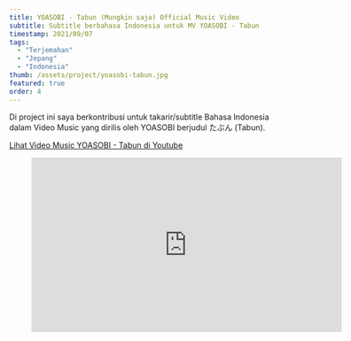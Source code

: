 ```yaml
---
title: YOASOBI - Tabun (Mungkin saja) Official Music Video
subtitle: Subtitle berbahasa Indonesia untuk MV YOASOBI - Tabun
timestamp: 2021/09/07
tags:
  - "Terjemahan"
  - "Jepang"
  - "Indonesia"
thumb: /assets/project/yoasobi-tabun.jpg
featured: true
order: 4
---
```


Di project ini saya berkontribusi untuk takarir/subtitle Bahasa Indonesia dalam Video Music yang dirilis oleh YOASOBI berjudul たぶん (Tabun).

[Lihat Video Music YOASOBI - Tabun di Youtube](https://www.youtube.com/watch?v=8iuLXODzL04)

<figure>
<iframe width="560" height="315" src="https://www.youtube.com/embed/8iuLXODzL04" title="YouTube video player" frameBorder="0" allow="accelerometer; autoplay; clipboard-write; encrypted-media; gyroscope; picture-in-picture" allowFullScreen></iframe>
</figure>
